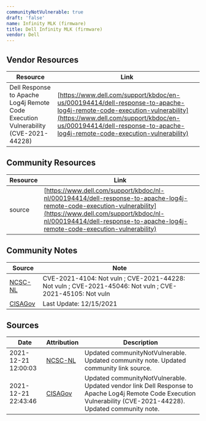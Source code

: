 ```yaml
---
communityNotVulnerable: true
draft: 'false'
name: Infinity MLK (firmware)
title: Dell Infinity MLK (firmware)
vendor: Dell
---
```


## Vendor Resources
| Resource | Link |
| --- | --- |
| Dell Response to Apache Log4j Remote Code Execution Vulnerability (CVE-2021-44228) | [https://www.dell.com/support/kbdoc/en-us/000194414/dell-response-to-apache-log4j-remote-code-execution-vulnerability](https://www.dell.com/support/kbdoc/en-us/000194414/dell-response-to-apache-log4j-remote-code-execution-vulnerability) |

## Community Resources
| Resource | Link |
| --- | --- |
| source | [https://www.dell.com/support/kbdoc/nl-nl/000194414/dell-response-to-apache-log4j-remote-code-execution-vulnerability](https://www.dell.com/support/kbdoc/nl-nl/000194414/dell-response-to-apache-log4j-remote-code-execution-vulnerability) |

## Community Notes
| Source | Note |
| --- | --- |
| [NCSC-NL](https://github.com/NCSC-NL/log4shell/blob/main/software/README.md) | CVE-2021-4104: Not vuln ; CVE-2021-44228: Not vuln ; CVE-2021-45046: Not vuln ; CVE-2021-45105: Not vuln </ul> |
| [CISAGov](https://raw.githubusercontent.com/cisagov/log4j-affected-db/develop/README.md) | Last Update: 12/15/2021 |

## Sources
| Date | Attribution | Description |
| --- | --- | --- |
| 2021-12-21 12:00:03 | [NCSC-NL](https://github.com/NCSC-NL/log4shell/blob/main/software/README.md) | Updated communityNotVulnerable. Updated community note. Updated community link source.  |
| 2021-12-21 22:43:46 | [CISAGov](https://raw.githubusercontent.com/cisagov/log4j-affected-db/develop/README.md) | Updated communityNotVulnerable. Updated vendor link Dell Response to Apache Log4j Remote Code Execution Vulnerability (CVE-2021-44228). Updated community note.  |

